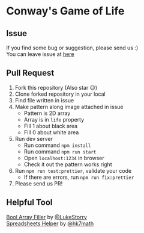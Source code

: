 # Conway's Game of Life

## Issue

If you find some bug or suggestion, please send us :)  
You can leave issue at [here](https://github.com/TroyTae/game-of-life/issues/new/choose)

## Pull Request

1. Fork this repository (Also star 😉)
2. Clone forked repository in your local
3. Find file written in issue
4. Make pattern along image attached in issue
   - Pattern is 2D array
   - Array is in `life` property
   - Fill 1 about black area
   - Fill 0 about white area
5. Run dev server
   - Run command `npm install`
   - Run command `npm run start`
   - Open `localhost:1234` in browser
   - Check it out the pattern works right
6. Run `npm run test:prettier`, validate your code
   - If there are errors, run `npm run fix:prettier`
7. Please send us PR!

## Helpful Tool	

[Bool Array Filler](https://lukestorry.github.io/bool-array-filler/) by [@LukeStorry](https://github.com/LukeStorry)  
[Spreadsheets Helper](https://docs.google.com/spreadsheets/d/1bL5SX9RK-wT38WmTY3Vas1dGmXgFzgjleulGwkJFgIw/edit#gid=0) by [@hk7math](https://github.com/hk7math)  
